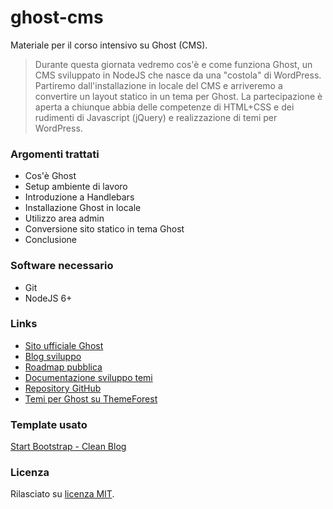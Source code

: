 # ghost-cms
Materiale per il corso intensivo su Ghost (CMS).

> Durante questa giornata vedremo cos'è e come funziona Ghost, un CMS sviluppato in NodeJS che nasce da una "costola" di WordPress. Partiremo dall'installazione in locale del CMS e arriveremo a convertire un layout statico in un tema per Ghost. La partecipazione è aperta a chiunque abbia delle competenze di HTML+CSS e dei rudimenti di Javascript (jQuery) e realizzazione di temi per WordPress.

### Argomenti trattati
* Cos'è Ghost
* Setup ambiente di lavoro
* Introduzione a Handlebars
* Installazione Ghost in locale
* Utilizzo area admin
* Conversione sito statico in tema Ghost
* Conclusione

### Software necessario
* Git
* NodeJS 6+

### Links
* [Sito ufficiale Ghost](https://ghost.org/)
* [Blog sviluppo](https://dev.ghost.org/)
* [Roadmap pubblica](https://trello.com/b/EceUgtCL/ghost-roadmap)
* [Documentazione sviluppo temi](https://themes.ghost.org/)
* [Repository GitHub](https://github.com/TryGhost/Ghost)
* [Temi per Ghost su ThemeForest](https://themeforest.net/category/blogging/ghost-themes)

### Template usato
[Start Bootstrap - Clean Blog](https://startbootstrap.com/template-overviews/clean-blog/)

### Licenza
Rilasciato su [licenza MIT](LICENSE).
